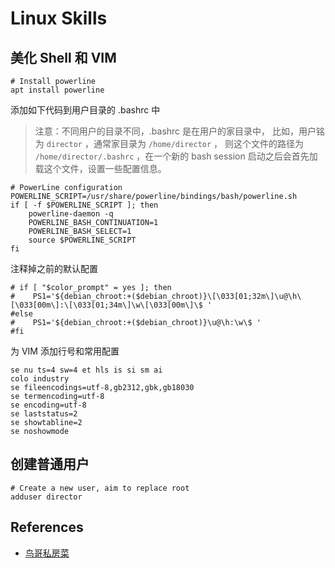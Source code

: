 # Linux Skills

## 美化 Shell 和 VIM

```shell
# Install powerline
apt install powerline
```

添加如下代码到用户目录的 .bashrc 中

> 注意：不同用户的目录不同，.bashrc 是在用户的家目录中，
> 比如，用户铭为 `director` ，通常家目录为 `/home/director` ，
> 则这个文件的路径为 `/home/director/.bashrc` ，在一个新的 bash
> session 启动之后会首先加载这个文件，设置一些配置信息。

```shell
# PowerLine configuration
POWERLINE_SCRIPT=/usr/share/powerline/bindings/bash/powerline.sh
if [ -f $POWERLINE_SCRIPT ]; then
    powerline-daemon -q
    POWERLINE_BASH_CONTINUATION=1
    POWERLINE_BASH_SELECT=1
    source $POWERLINE_SCRIPT
fi
```

注释掉之前的默认配置

```shell
# if [ "$color_prompt" = yes ]; then
#    PS1='${debian_chroot:+($debian_chroot)}\[\033[01;32m\]\u@\h\[\033[00m\]:\[\033[01;34m\]\w\[\033[00m\]\$ '
#else
#    PS1='${debian_chroot:+($debian_chroot)}\u@\h:\w\$ '
#fi
```

为 VIM 添加行号和常用配置

```vim
se nu ts=4 sw=4 et hls is si sm ai
colo industry
se fileencodings=utf-8,gb2312,gbk,gb18030
se termencoding=utf-8
se encoding=utf-8
se laststatus=2
se showtabline=2
se noshowmode
```

## 创建普通用户

```shell
# Create a new user, aim to replace root
adduser director
```

## References

* [鸟哥私房菜](http://cn.linux.vbird.org/linux_basic/linux_basic.php)

